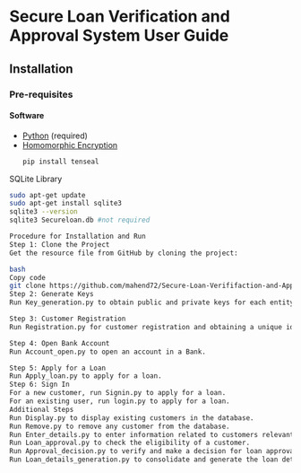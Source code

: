 # Secure Loan Verification and Approval System User Guide

## Installation

### Pre-requisites

#### Software

- [Python](https://www.python.org/downloads/) (required)
- [Homomorphic Encryption](https://github.com/OpenMined/TenSEAL)
  ```bash
  pip install tenseal
  
SQLite Library
```bash
sudo apt-get update
sudo apt-get install sqlite3
sqlite3 --version
sqlite3 Secureloan.db #not required

Procedure for Installation and Run
Step 1: Clone the Project
Get the resource file from GitHub by cloning the project:

bash
Copy code
git clone https://github.com/mahend72/Secure-Loan-Verififaction-and-Approval-system.git
Step 2: Generate Keys
Run Key_generation.py to obtain public and private keys for each entity in the system.

Step 3: Customer Registration
Run Registration.py for customer registration and obtaining a unique identification (UID).

Step 4: Open Bank Account
Run Account_open.py to open an account in a Bank.

Step 5: Apply for a Loan
Run Apply_loan.py to apply for a loan.
Step 6: Sign In
For a new customer, run Signin.py to apply for a loan.
For an existing user, run login.py to apply for a loan.
Additional Steps
Run Display.py to display existing customers in the database.
Run Remove.py to remove any customer from the database.
Run Enter_details.py to enter information related to customers relevant for a loan application.
Run Loan_approval.py to check the eligibility of a customer.
Run Approval_decision.py to verify and make a decision for loan approval.
Run Loan_details_generation.py to consolidate and generate the loan details.
